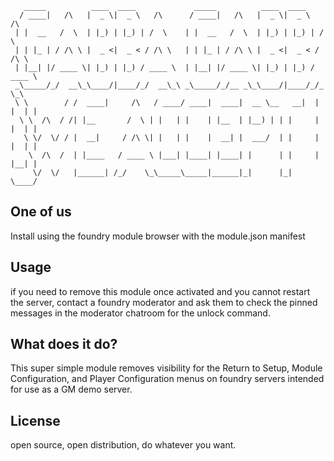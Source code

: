 
       _____          ____  ____             _____          ____  ____          
      / ____|   /\   |  _ \|  _ \   /\      / ____|   /\   |  _ \|  _ \   /\    
     | |  __   /  \  | |_) | |_) | /  \    | |  __   /  \  | |_) | |_) | /  \   
     | | |_ | / /\ \ |  _ <|  _ < / /\ \   | | |_ | / /\ \ |  _ <|  _ < / /\ \  
     | |__| |/ ____ \| |_) | |_) / ____ \  | |__| |/ ____ \| |_) | |_) / ____ \ 
     _\_____/_/  __\_\____/|____/_/  __\_\ _\_____/_/__ _\_\____/|____/_/_   \_\
     \ \        / /  ____|     /\   / ____/ ____|  ____|  __ \__   __|  | |  | |
      \ \  /\  / /| |__       /  \ | |   | |    | |__  | |__) | | |     | |  | |
       \ \/  \/ / |  __|     / /\ \| |   | |    |  __| |  ___/  | |     | |  | |
        \  /\  /  | |____   / ____ \ |___| |____| |____| |      | |     | |__| |
         \/  \/   |______| /_/    \_\_____\_____|______|_|      |_|      \____/ 

## One of us

Install using the foundry module browser with the module.json manifest
## Usage
if you need to remove this module once activated and you cannot restart the server, contact a foundry moderator and ask them to check the pinned messages in the moderator chatroom for the unlock command.

## What does it do?
This super simple module removes visibility for the Return to Setup, Module Configuration, and Player Configuration menus on foundry servers intended for use as a GM demo server.

## License
open source, open distribution, do whatever you want.